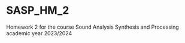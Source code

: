 # SASP_HM_2
Homework 2 for the course Sound Analysis Synthesis and Processing academic year 2023/2024
